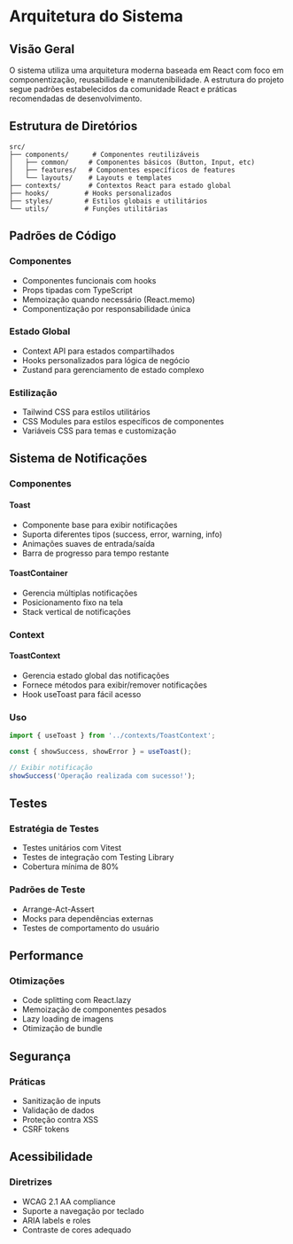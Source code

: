# Arquitetura do Sistema

## Visão Geral

O sistema utiliza uma arquitetura moderna baseada em React com foco em componentização, reusabilidade e manutenibilidade. A estrutura do projeto segue padrões estabelecidos da comunidade React e práticas recomendadas de desenvolvimento.

## Estrutura de Diretórios

```
src/
├── components/      # Componentes reutilizáveis
│   ├── common/     # Componentes básicos (Button, Input, etc)
│   ├── features/   # Componentes específicos de features
│   └── layouts/    # Layouts e templates
├── contexts/       # Contextos React para estado global
├── hooks/         # Hooks personalizados
├── styles/        # Estilos globais e utilitários
└── utils/         # Funções utilitárias
```

## Padrões de Código

### Componentes

- Componentes funcionais com hooks
- Props tipadas com TypeScript
- Memoização quando necessário (React.memo)
- Componentização por responsabilidade única

### Estado Global

- Context API para estados compartilhados
- Hooks personalizados para lógica de negócio
- Zustand para gerenciamento de estado complexo

### Estilização

- Tailwind CSS para estilos utilitários
- CSS Modules para estilos específicos de componentes
- Variáveis CSS para temas e customização

## Sistema de Notificações

### Componentes

#### Toast
- Componente base para exibir notificações
- Suporta diferentes tipos (success, error, warning, info)
- Animações suaves de entrada/saída
- Barra de progresso para tempo restante

#### ToastContainer
- Gerencia múltiplas notificações
- Posicionamento fixo na tela
- Stack vertical de notificações

### Context

#### ToastContext
- Gerencia estado global das notificações
- Fornece métodos para exibir/remover notificações
- Hook useToast para fácil acesso

### Uso

```javascript
import { useToast } from '../contexts/ToastContext';

const { showSuccess, showError } = useToast();

// Exibir notificação
showSuccess('Operação realizada com sucesso!');
```

## Testes

### Estratégia de Testes

- Testes unitários com Vitest
- Testes de integração com Testing Library
- Cobertura mínima de 80%

### Padrões de Teste

- Arrange-Act-Assert
- Mocks para dependências externas
- Testes de comportamento do usuário

## Performance

### Otimizações

- Code splitting com React.lazy
- Memoização de componentes pesados
- Lazy loading de imagens
- Otimização de bundle

## Segurança

### Práticas

- Sanitização de inputs
- Validação de dados
- Proteção contra XSS
- CSRF tokens

## Acessibilidade

### Diretrizes

- WCAG 2.1 AA compliance
- Suporte a navegação por teclado
- ARIA labels e roles
- Contraste de cores adequado 